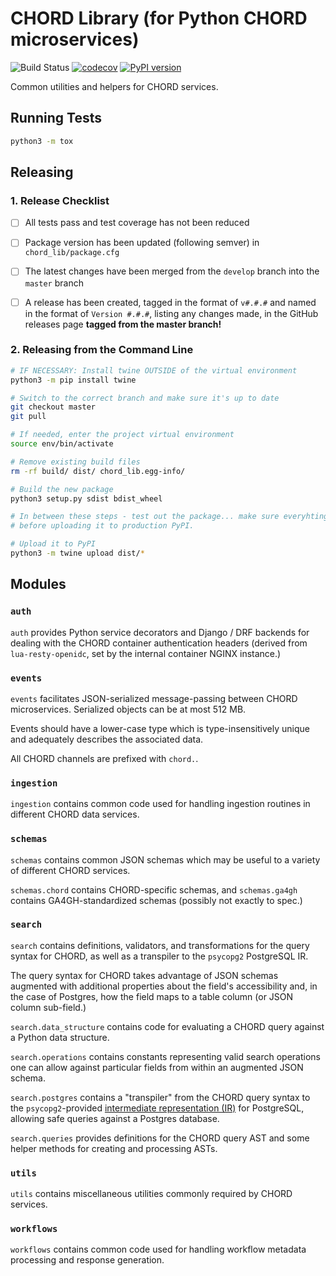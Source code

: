 # CHORD Library (for Python CHORD microservices)

![Build Status](https://api.travis-ci.org/c3g/chord_lib.svg?branch=master)
[![codecov](https://codecov.io/gh/c3g/chord_lib/branch/master/graph/badge.svg)](https://codecov.io/gh/c3g/chord_lib)
[![PyPI version](https://badge.fury.io/py/chord-lib.svg)](https://badge.fury.io/py/chord-lib)

Common utilities and helpers for CHORD services.


## Running Tests

```bash
python3 -m tox
```


## Releasing


### 1. Release Checklist

  * [ ] All tests pass and test coverage has not been reduced

  * [ ] Package version has been updated (following semver) in 
    `chord_lib/package.cfg`
    
  * [ ] The latest changes have been merged from the `develop` branch into the
    `master` branch
    
  * [ ] A release has been created, tagged in the format of `v#.#.#` and named
    in the format of `Version #.#.#`, listing any changes made, in the GitHub 
    releases page **tagged from the master branch!**


### 2. Releasing from the Command Line

```bash
# IF NECESSARY: Install twine OUTSIDE of the virtual environment
python3 -m pip install twine

# Switch to the correct branch and make sure it's up to date
git checkout master
git pull

# If needed, enter the project virtual environment
source env/bin/activate

# Remove existing build files
rm -rf build/ dist/ chord_lib.egg-info/

# Build the new package
python3 setup.py sdist bdist_wheel

# In between these steps - test out the package... make sure everyhting works
# before uploading it to production PyPI.

# Upload it to PyPI
python3 -m twine upload dist/*
```


## Modules

### `auth`

`auth` provides Python service decorators and Django / DRF backends for dealing
with the CHORD container authentication headers (derived from
`lua-resty-openidc`, set by the internal container NGINX instance.)

### `events`

`events` facilitates JSON-serialized message-passing between CHORD
microservices. Serialized objects can be at most 512 MB.

Events should have a lower-case type which is type-insensitively unique and
adequately describes the associated data.

All CHORD channels are prefixed with `chord.`.

### `ingestion`

`ingestion` contains common code used for handling ingestion routines in
different CHORD data services.

### `schemas`

`schemas` contains common JSON schemas which may be useful to a variety of
different CHORD services.

`schemas.chord` contains CHORD-specific schemas, and `schemas.ga4gh` contains
GA4GH-standardized schemas (possibly not exactly to spec.)

### `search`

`search` contains definitions, validators, and transformations for the query
syntax for CHORD, as well as a transpiler to the `psycopg2` PostgreSQL IR.

The query syntax for CHORD takes advantage of JSON schemas augmented with
additional properties about the field's accessibility and, in the case of
Postgres, how the field maps to a table column (or JSON column sub-field.)

`search.data_structure` contains code for evaluating a CHORD query against a
Python data structure.

`search.operations` contains constants representing valid search operations one
can allow against particular fields from within an augmented JSON schema.

`search.postgres` contains a "transpiler" from the CHORD query syntax to the
`psycopg2`-provided
[intermediate representation (IR)](https://www.psycopg.org/docs/sql.html) for
PostgreSQL, allowing safe queries against a Postgres database.

`search.queries` provides definitions for the CHORD query AST and some helper
methods for creating and processing ASTs.

### `utils`

`utils` contains miscellaneous utilities commonly required by CHORD services.

### `workflows`

`workflows` contains common code used for handling workflow metadata processing
and response generation.
